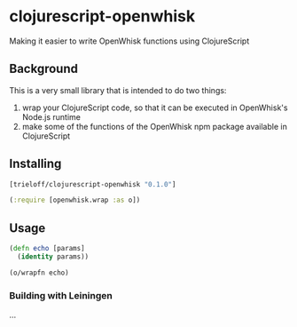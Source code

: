 # clojurescript-openwhisk
Making it easier to write OpenWhisk functions using ClojureScript

## Background

This is a very small library that is intended to do two things:

1. wrap your ClojureScript code, so that it can be executed in OpenWhisk's Node.js runtime
2. make some of the functions of the OpenWhisk npm package available in ClojureScript

## Installing

```clojure
[trieloff/clojurescript-openwhisk "0.1.0"]
```

```clojure
(:require [openwhisk.wrap :as o])
```

## Usage

```clojure
(defn echo [params]
  (identity params))

(o/wrapfn echo)
```

### Building with Leiningen

…
